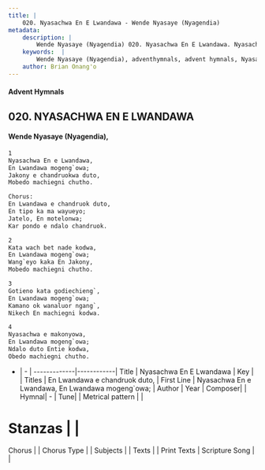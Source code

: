 ```yaml
---
title: |
    020. Nyasachwa En E Lwandawa - Wende Nyasaye (Nyagendia)
metadata:
    description: |
        Wende Nyasaye (Nyagendia) 020. Nyasachwa En E Lwandawa. Nyasachwa En e Lwandawa, En Lwandawa mogeng`owa; Jakony e chandruokwa duto, Mobedo machiegni chutho.  Chorus: En Lwandawa e chandruok duto, En tipo ka ma wayueyo; Jatelo, En motelonwa; Kar pondo e ndalo chandruok.  
    keywords:  |
        Wende Nyasaye (Nyagendia), adventhymnals, advent hymnals, Nyasachwa En E Lwandawa, Nyasachwa En e Lwandawa, En Lwandawa mogeng`owa;. En Lwandawa e chandruok duto,
    author: Brian Onang'o
---
```


#### Advent Hymnals
## 020. NYASACHWA EN E LWANDAWA
####  Wende Nyasaye (Nyagendia),

```txt
1
Nyasachwa En e Lwandawa,
En Lwandawa mogeng`owa;
Jakony e chandruokwa duto,
Mobedo machiegni chutho.

Chorus:
En Lwandawa e chandruok duto,
En tipo ka ma wayueyo;
Jatelo, En motelonwa;
Kar pondo e ndalo chandruok.

2
Kata wach bet nade kodwa,
En Lwandawa mogeng`owa;
Wang`eyo kaka En Jakony,
Mobedo machiegni chutho.

3
Gotieno kata godiechieng`,
En Lwandawa mogeng`owa;
Kamano ok wanaluor ngang`,
Nikech En machiegni kodwa.

4
Nyasachwa e makonyowa,
En Lwandawa mogeng`owa;
Ndalo duto Entie kodwa,
Obedo machiegni chutho.


```

- |   -  |
-------------|------------|
Title | Nyasachwa En E Lwandawa |
Key |  |
Titles | En Lwandawa e chandruok duto, |
First Line | Nyasachwa En e Lwandawa, En Lwandawa mogeng`owa; |
Author | 
Year | 
Composer| |
Hymnal|  - |
Tune|  |
Metrical pattern | |
# Stanzas |  |
Chorus |  |
Chorus Type |  |
Subjects | |
Texts |  |
Print Texts | 
Scripture Song |  |
    
